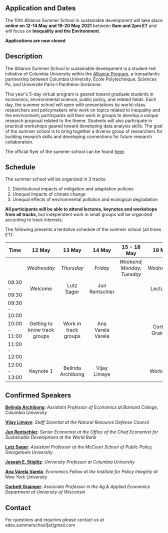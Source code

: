 ## Application and Dates

The 10th Alliance Summer School in sustainable development will take place **online on 12-14 May and 19-20 May 2021** between **8am and 2pm ET** and will focus on **Inequality and the Environment**. 

**Applications are now closed**

## Description 

The Alliance Summer School in sustainable development is a student-led initiative of Columbia University within the [Alliance Program](https://alliance.columbia.edu/), a transatlantic partnership between Columbia University, École Polytechnique, Sciences Po, and Université Paris-I Panthéon-Sorbonne. 

This year's 5-day virtual program is geared toward graduate students in economics, environmental science, public policy, and related fields. Each day, the summer school will open with presentations by world-class researchers and policymakers who work on topics related to inequality and the environment; participants will then work in groups to develop a unique research proposal related to the theme. Students will also participate in practical workshops geared toward developing data analysis skills. The goal of the summer school is to bring together a diverse group of researchers for building research skills and developing connections for future research collaboration.

The official flyer of the summer school can be found [here](https://github.com/sdev-summerschool/site-2021/tree/main/Material/Flyer.pdf).



## Schedule

The summer school will be organized in 3 tracks: 

1. Distributional impacts of mitigation and adaptation policies
2. Unequal impacts of climate change
3. Unequal effects of environmental pollution and ecological degradation

**All participants will be able to attend lectures, keynotes and workshops from all tracks**, but independent work in small groups will be organized according to track interests. 

The following presents a tentative schedule of the summer school (all times ET):

| Time | 12 May    | 13 May | 14 May | 15 - 18 May | 19 May | 20 May |
| ---- | :---------: | :--------: | :------: | :-------: | :---------: | :--------: |
|  | *Wednesday* | *Thursday* | *Friday* | *Weekend, Monday, Tuesday* | *Wednesday* | *Thursday* |
| 08:30 - 09:30 | Welcome | Lutz Sager | Jun Rentschler |         | Lecture 5 | Keynote 2: Joseph Stiglitz |
| 09:30 - 10:00 |           |          |        |         |           |          |
| 10:00 - 11:00 | Getting to know track groups | Work in track groups | Ana Varela Varela | | Corbett Grainger | Discussing Research Projects |
| 11:00 - 12:00 | | | | | | |
| 12:00 - 13:00 | Keynote 1 | Belinda Archibong | Vijay Limaye | | Workshop | Goodbye |



## Confirmed Speakers

[**Belinda Archibong**](https://sites.google.com/site/belindaarchibongbarnard/): *Assistant Professor of Economics at Barnard College, Columbia University*

[**Vijay Limaye**](https://www.nrdc.org/experts/vijay-limaye): *Staff Scientist at the Natural Resource Defense Council*

[**Jun Rentschler**](https://blogs.worldbank.org/team/jun-erik-rentschler): *Senior Economist at the Office of the Chief Economist for Sustainable Development at the World Bank*

[**Lutz Sager**](https://sites.google.com/view/lutzsager/): *Assistant Professor at the McCourt School of Public Policy, Georgetown University*

[**Joseph E. Stiglitz**](https://www8.gsb.columbia.edu/faculty/jstiglitz/): *University Professor at Columbia University*

[**Ana Varela Varela**](https://www.anavarelavarela.com/): *Economics Fellow at the Institute for Policy Integrity at New York University*

[**Corbett Grainger**](https://sites.google.com/site/cgrainger): *Associate Professor in the Ag & Applied Economics Department at University of Wisconsin*



## Contact

For questions and inquiries please contact us at sdev.summerschool[at]gmail.com
